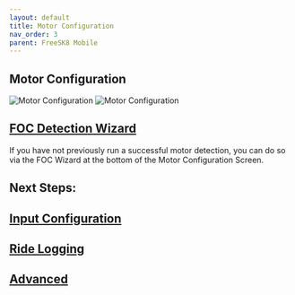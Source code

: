 ```yaml
---
layout: default
title: Motor Configuration
nav_order: 3
parent: FreeSK8 Mobile
---
```


## Motor Configuration
![Motor Configuration](https://codex.freesk8.org/assets/images/mobileapp/motorconfig.png)
![Motor Configuration](https://codex.freesk8.org/assets/images/mobileapp/motorconfig2.png)


## [FOC Detection Wizard](https://codex.freesk8.org/docs/freesk8-mobile/foc-wizard/)

If you have not previously run a successful motor detection, you can do so via the FOC Wizard at the bottom of the Motor Configuration Screen. 

## Next Steps: 

## [Input Configuration](https://codex.freesk8.org/docs/freesk8-mobile/input-config/)
## [Ride Logging](https://codex.freesk8.org/docs/freesk8-mobile/ride-logging/)
## [Advanced](https://codex.freesk8.org/docs/freesk8-mobile/advanced/)
